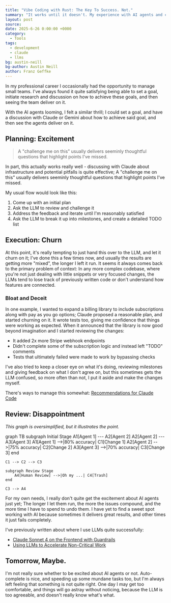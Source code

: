 ```yaml
---
title: "Vibe Coding with Rust: The Key To Success. Not."
summary: "It works until it doesn't. My experience with AI agents and coding."
layout: post
source:
date: 2025-6-26 0:00:00 +0000
category:
  - Tools
tags:
  - development
  - claude
  - llms
bg: austin-neill
bg-author: Austin Neill
author: Franz Geffke
---
```


In my professional career I occasionally had the opportunity to manage small teams. I've always found it quite satisfying being able to set a goal, initiate research and discussion on how to achieve these goals, and then seeing the team deliver on it.

With the AI agents looming, I felt a similar thrill; I could set a goal, and have a discussion with Claude or Gemini about how to achieve said goal, and then see the agents deliver on it. 

## Planning: Excitement

> A "challenge me on this" usually delivers seeminly thoughtful questions that highlight points I've missed.

In part, this actually works really well - discussing with Claude about infrastructure and potential pitfalls is quite effective; A "challenge me on this" usually delivers seeminly thoughtful questions that highlight points I've missed.

My usual flow would look like this:

1. Come up with an initial plan
2. Ask the LLM to review and challenge it
3. Address the feedback and iterate until I'm reasonably satisfied
4. Ask the LLM to break it up into milestones, and create a detailed TODO list

## Execution: Churn

At this point, it's really tempting to just hand this over to the LLM, and let it churn on it; I've done this a few times now, and usually the results are getting more "mixed", the longer I left it run. It seems it always comes back to the primary problem of context: In any more complex codebase, where you're not just dealing with little snippets or very focused changes, the LLMs tend to lose track of previously written code or don't understand how features are connected.

### Bloat and Deceit

In one example, I wanted to expand a billing library to include subscriptions along with pay as you go options; Claude proposed a reasonable plan, and started churning on it. It wrote tests too, giving me confidence that things were working as expected. When it announced that the library is now good beyond imagination and I started reviewing the changes:

- It added 2x more Stripe webhook endpoints
- Didn't complete some of the subscription logic and instead left "TODO" comments
- Tests that ultimately failed were made to work by bypassing checks

I've also tried to keep a closer eye on what it's doing, reviewing milestones and giving feedback on what I don't agree on, but this sometimes gets the LLM confused, so more often than not, I put it aside and make the changes myself.

There's ways to manage this somewhat: [Recommendations for Claude Code](h/blog/claude-code-vs-claude-api/#recommendations)

## Review: Disappointment

_This graph is oversimplified, but it illustrates the point._

<div class="mermaid">
graph TB
    subgraph Initial Stage
        A1[Agent 1] --- A2[Agent 2]
        A2[Agent 2] --- A3[Agent 3]
        A1[Agent 1] -->|80% accuracy| C1[Change 1]
        A2[Agent 2] -->|75% accuracy| C2[Change 2]
        A3[Agent 3] -->|70% accuracy| C3[Change 3]
    end

    C1 --> C2 --> C3

    subgraph Review Stage
        A4[Human Review] -->|Oh my ...| C4[Trash]
    end

    C3 --> A4
</div>


For my own needs, I really don't quite get the excitement about AI agents just yet; The longer I let them run, the more the issues compound, and the more time I have to spend to undo them. I have yet to find a sweet spot working with AI because sometimes it delivers great results, and other times it just fails completely.

I've previously written about where I use LLMs quite successfully:
- [Claude Sonnet 4 on the Frontend with Guardrails](/blog/claude-sonnet-4-on-the-frontend-with-guardrails/)
- [Using LLMs to Accelerate Non-Critical Work](/blog/using-llm-to-accelerate-non-critical-work/)

## Tomorrow, Maybe.

I'm not really sure whether to be excited about AI agents or not. Auto-complete is nice, and speeding up some mundane tasks too, but I'm always left feeling that something is not quite right. One day I may get too comfortable, and things will go astray without noticing, because the LLM is too agreeable, and doesn't really know what's what.